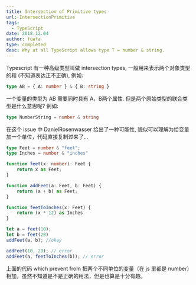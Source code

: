 ```yaml
---
title: Intersection of Primitive types
url: IntersectionPrimitive
tags:
  - TypeScript
date: 2018.12.04
author: fuafa
type: completed
desc: Why at all TypeScript allows type T = number & string.
---
```


Typescript 有一种高级类型叫做 intersection types, 一般用来表示两个对象类型的和 (不知道表达正不正确), 例如:

```ts
type AB = { A: number } & { B: string }
```

一个变量的类型为 AB 需要同时具有 A，B两个属性.
但是两个原始类型的联合类型是什么意思呢? 例如:

```ts
type NumberString = number & string
```
在这个 issue 中 DanielRosenwasser 给出了一种可能性, 貌似可以理解为给变量加一个单位，代码直接复制过来了...

```ts
type Feet = number & "feet";
type Inches = number & "inches"

function feet(x: number): Feet {
    return x as Feet;
}

function addFeet(a: Feet, b: Feet) {
    return (a + b) as Feet;
}

function feetToInches(x: Feet) {
    return (x * 12) as Inches
}

let a = feet(10);
let b = feet(20)
addFeet(a, b); //okay

addFeet(10, 20); // error
addFeet(a, feetToInches(b)); // error
```

上面的代码 which prevent from 把两个不同单位的变量（在 js 里都是 number）相加，虽然不知道是不是正确的用法，但是也算是十分有趣。
